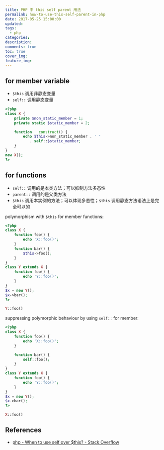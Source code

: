 ```yaml
---
title: PHP 中 this self parent 用法
permalink: how-to-use-this-self-parent-in-php
date: 2017-05-25 15:00:00
updated:
tags:
  - php
categories:
description:
comments: true
toc: true
cover_img:
feature_img:
---
```


## for member variable

- `$this` 调用非静态变量
- `self::` 调用静态变量

```php
<?php
class X {
    private $non_static_member = 1;
    private static $static_member = 2;

    function __construct() {
        echo $this->non_static_member . ' '
           . self::$static_member;
    }
}
new X();
?>
```

## for functions

- `self::` 调用的是本类方法；可以抑制方法多态性
- `parent::` 调用的是父类方法
- `$this` 调用本实例的方法；可以体现多态性；`$this` 调用静态方法语法上是完全可以的

polymorphism with `$this` for member functions:

```php
<?php
class X {
    function foo() {
        echo 'X::foo()';
    }
    function bar() {
        $this->foo();
    }
}
class Y extends X {
    function foo() {
        echo 'Y::foo()';
    }
}
$x = new Y();
$x->bar();
?>
```

```php
Y::foo()
```

<!-- more -->

suppressing polymorphic behaviour by using `self::` for member:

```php
<?php
class X {
    function foo() {
        echo 'X::foo()';
    }

    function bar() {
        self::foo();
    }
}
class Y extends X {
    function foo() {
        echo 'Y::foo()';
    }
}
$x = new Y();
$x->bar();
?>
```

```php
X::foo()
```

## References

- [php - When to use self over \$this? - Stack Overflow](https://stackoverflow.com/questions/151969/when-to-use-self-over-this)
